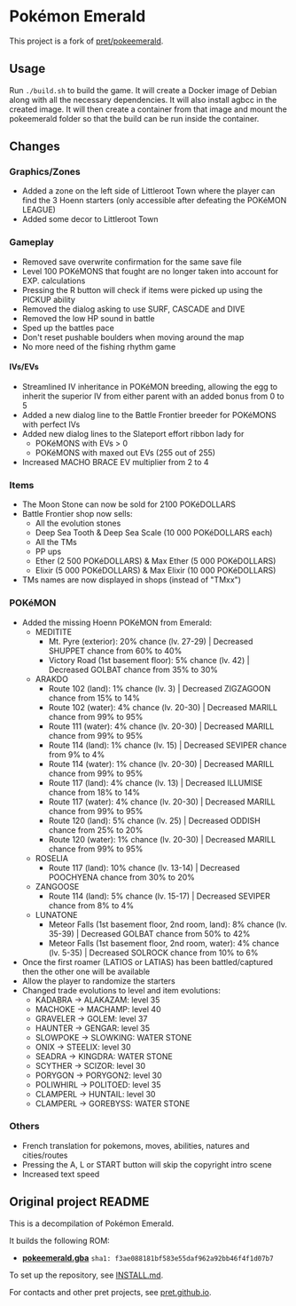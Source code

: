 # Pokémon Emerald

This project is a fork of [pret/pokeemerald](https://github.com/pret/pokeemerald).

## Usage

Run `./build.sh` to build the game. It will create a Docker image of Debian along with all the necessary dependencies. It will also install agbcc in the created image.
It will then create a container from that image and mount the pokeemerald folder so that the build can be run inside the container.

## Changes

### Graphics/Zones

* Added a zone on the left side of Littleroot Town where the player can find the 3 Hoenn starters (only accessible after defeating the POKéMON LEAGUE)
* Added some decor to Littleroot Town

### Gameplay

* Removed save overwrite confirmation for the same save file
* Level 100 POKéMONS that fought are no longer taken into account for EXP. calculations
* Pressing the R button will check if items were picked up using the PICKUP ability
* Removed the dialog asking to use SURF, CASCADE and DIVE
* Removed the low HP sound in battle
* Sped up the battles pace
* Don't reset pushable boulders when moving around the map
* No more need of the fishing rhythm game

#### IVs/EVs

* Streamlined IV inheritance in POKéMON breeding, allowing the egg to inherit the superior IV from either parent with an added bonus from 0 to 5
* Added a new dialog line to the Battle Frontier breeder for POKéMONS with perfect IVs
* Added new dialog lines to the Slateport effort ribbon lady for 
    * POKéMONS with EVs > 0
    * POKéMONS with maxed out EVs (255 out of 255)
* Increased MACHO BRACE EV multiplier from 2 to 4

### Items

* The Moon Stone can now be sold for 2100 POKéDOLLARS
* Battle Frontier shop now sells:
    * All the evolution stones
    * Deep Sea Tooth & Deep Sea Scale (10 000 POKéDOLLARS each)
    * All the TMs
    * PP ups
    * Ether (2 500 POKéDOLLARS) & Max Ether (5 000 POKéDOLLARS)
    * Elixir (5 000 POKéDOLLARS) & Max Elixir (10 000 POKéDOLLARS)
* TMs names are now displayed in shops (instead of "TMxx")

### POKéMON

* Added the missing Hoenn POKéMON from Emerald:
    - MEDITITE
        - Mt. Pyre (exterior): 20% chance (lv. 27-29) | Decreased SHUPPET chance from 60% to 40%
        - Victory Road (1st basement floor): 5% chance (lv. 42) | Decreased GOLBAT chance from 35% to 30%
    - ARAKDO
        - Route 102 (land): 1% chance (lv. 3) | Decreased ZIGZAGOON chance from 15% to 14%
        - Route 102 (water): 4% chance (lv. 20-30) | Decreased MARILL chance from 99% to 95%
        - Route 111 (water): 4% chance (lv. 20-30) | Decreased MARILL chance from 99% to 95%
        - Route 114 (land): 1% chance (lv. 15) | Decreased SEVIPER chance from 9% to 4%
        - Route 114 (water): 1% chance (lv. 20-30) | Decreased MARILL chance from 99% to 95%
        - Route 117 (land): 4% chance (lv. 13) | Decreased ILLUMISE chance from 18% to 14%
        - Route 117 (water): 4% chance (lv. 20-30) | Decreased MARILL chance from 99% to 95%
        - Route 120 (land): 5% chance (lv. 25) | Decreased ODDISH chance from 25% to 20%
        - Route 120 (water): 1% chance (lv. 20-30) | Decreased MARILL chance from 99% to 95%
    - ROSELIA
        - Route 117 (land): 10% chance (lv. 13-14) | Decreased POOCHYENA chance from 30% to 20%
    - ZANGOOSE
        - Route 114 (land): 5% chance (lv. 15-17) | Decreased SEVIPER chance from 8% to 4%
    - LUNATONE
        - Meteor Falls (1st basement floor, 2nd room, land): 8% chance (lv. 35-39) | Decreased GOLBAT chance from 50% to 42%
        - Meteor Falls (1st basement floor, 2nd room, water): 4% chance (lv. 5-35) | Decreased SOLROCK chance from 10% to 6%
* Once the first roamer (LATIOS or LATIAS) has been battled/captured then the other one will be available
* Allow the player to randomize the starters
* Changed trade evolutions to level and item evolutions:
    - KADABRA -> ALAKAZAM: level 35
    - MACHOKE -> MACHAMP: level 40
    - GRAVELER -> GOLEM: level 37
    - HAUNTER -> GENGAR: level 35
    - SLOWPOKE -> SLOWKING: WATER STONE
    - ONIX -> STEELIX: level 30
    - SEADRA -> KINGDRA: WATER STONE
    - SCYTHER -> SCIZOR: level 30
    - PORYGON -> PORYGON2: level 30
    - POLIWHIRL -> POLITOED: level 35
    - CLAMPERL -> HUNTAIL: level 30
    - CLAMPERL -> GOREBYSS: WATER STONE

### Others

* French translation for pokemons, moves, abilities, natures and cities/routes
* Pressing the A, L or START button will skip the copyright intro scene
* Increased text speed 

## Original project README

This is a decompilation of Pokémon Emerald.

It builds the following ROM:

* [**pokeemerald.gba**](https://datomatic.no-intro.org/index.php?page=show_record&s=23&n=1961) `sha1: f3ae088181bf583e55daf962a92bb46f4f1d07b7`

To set up the repository, see [INSTALL.md](INSTALL.md).

For contacts and other pret projects, see [pret.github.io](https://pret.github.io/).
